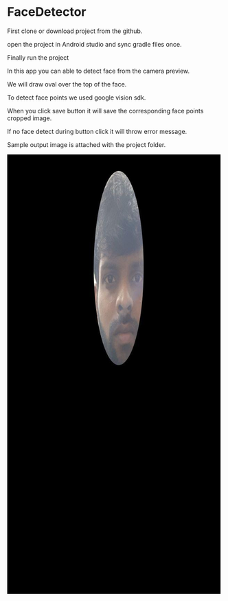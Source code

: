 # FaceDetector

First clone or download project from the github.

open the project in Android studio and sync gradle files once.

Finally run the project

In this app you can able to detect face from the camera preview.

We will draw oval over the top of the face.

To detect face points we used google vision sdk.

When you click save button it will save the corresponding face points cropped image.

If no face detect during button click it will throw error message.

Sample output image is attached with the project folder.

![Preview](sampleoutput.jpg)



